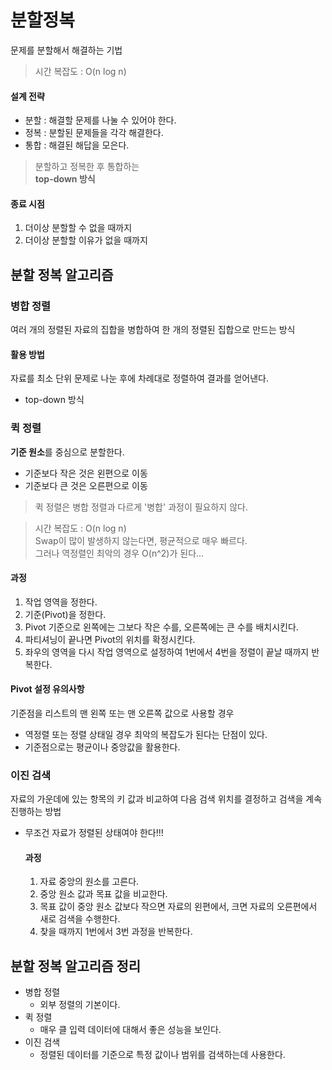 # 분할정복
문제를 분할해서 해결하는 기법
> 시간 복잡도 : O(n log n)

  #### 설계 전략
  - 분할 : 해결할 문제를 나눌 수 있어야 한다.
  - 정복 : 분할된 문제들을 각각 해결한다.
  - 통합 : 해결된 해답을 모은다.
  > 분할하고 정복한 후 통합하는<br>
  > **top-down 방식**<br>
  
  #### 종료 시점
  1. 더이상 분할할 수 없을 때까지
  2. 더이상 분할할 이유가 없을 때까지

## 분할 정복 알고리즘
### 병합 정렬
여러 개의 정렬된 자료의 집합을 병합하여 한 개의 정렬된 집합으로 만드는 방식

  #### 활용 방법
  자료를 최소 단위 문제로 나눈 후에 차례대로 정렬하여 결과를 얻어낸다.
  - top-down 방식

### 퀵 정렬
**기준 원소**를 중심으로 분할한다.
- 기준보다 작은 것은 왼편으로 이동
- 기준보다 큰 것은 오른편으로 이동
> 퀵 정렬은 병합 정렬과 다르게 '병합' 과정이 필요하지 않다.

> 시간 복잡도 : O(n log n)<br>
> Swap이 많이 발생하지 않는다면, 평균적으로 매우 빠르다.<br>
> 그러나 역정렬인 최악의 경우 O(n^2)가 된다...

  #### 과정
  1. 작업 영역을 정한다.
  2. 기준(Pivot)을 정한다.
  3. Pivot 기준으로 왼쪽에는 그보다 작은 수를, 오른쪽에는 큰 수를 배치시킨다.
  4. 파티셔닝이 끝나면 Pivot의 위치를 확정시킨다.
  5. 좌우의 영역을 다시 작업 영역으로 설정하여 1번에서 4번을 정렬이 끝날 때까지 반복한다.

  #### Pivot 설정 유의사항
  기준점을 리스트의 맨 왼쪽 또는 맨 오른쪽 값으로 사용할 경우
  - 역정렬 또는 정렬 상태일 경우 최악의 복잡도가 된다는 단점이 있다.
  - 기준점으로는 평균이나 중앙값을 활용한다.

### 이진 검색
자료의 가운데에 있는 항목의 키 값과 비교하여 다음 검색 위치를 결정하고 검색을 계속 진행하는 방법
- 무조건 자료가 정렬된 상태여야 한다!!!

  #### 과정
  1. 자료 중앙의 원소를 고른다.
  2. 중앙 원소 값과 목표 값을 비교한다.
  3. 목표 값이 중앙 원소 값보다 작으면 자료의 왼편에서, 크면 자료의 오른편에서 새로 검색을 수행한다.
  4. 찾을 때까지 1번에서 3번 과정을 반복한다.
  
## 분할 정복 알고리즘 정리
- 병합 정렬
  - 외부 정렬의 기본이다.
- 퀵 정렬
  - 매우 클 입력 데이터에 대해서 좋은 성능을 보인다.
- 이진 검색
  - 정렬된 데이터를 기준으로 특정 값이나 범위를 검색하는데 사용한다.